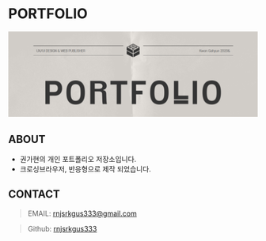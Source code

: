 # PORTFOLIO

![portfolio](./images/portfolio_img.png)

## ABOUT
- 권가현의 개인 포트폴리오 저장소입니다.
- 크로싱브라우저, 반응형으로 제작 되었습니다.

## CONTACT
> EMAIL: <rnjsrkgus333@gmail.com>



> Github: [rnjsrkgus333](https://github.com/rnjsrkgus333 "바로가기")
